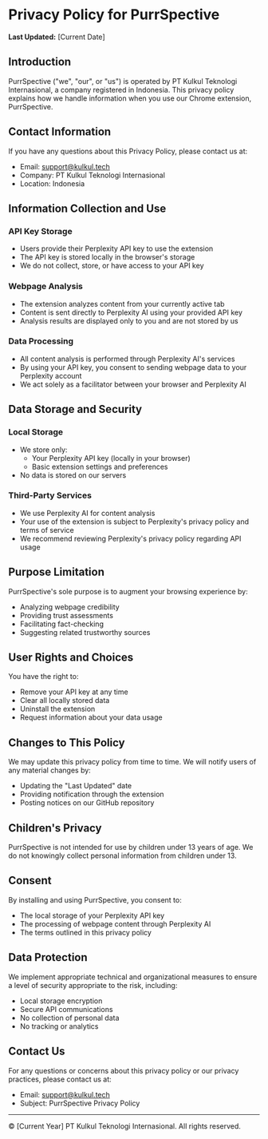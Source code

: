# Privacy Policy for PurrSpective

**Last Updated:** [Current Date]

## Introduction

PurrSpective ("we", "our", or "us") is operated by PT Kulkul Teknologi Internasional, a company registered in Indonesia. This privacy policy explains how we handle information when you use our Chrome extension, PurrSpective.

## Contact Information

If you have any questions about this Privacy Policy, please contact us at:
- Email: support@kulkul.tech
- Company: PT Kulkul Teknologi Internasional
- Location: Indonesia

## Information Collection and Use

### API Key Storage
- Users provide their Perplexity API key to use the extension
- The API key is stored locally in the browser's storage
- We do not collect, store, or have access to your API key

### Webpage Analysis
- The extension analyzes content from your currently active tab
- Content is sent directly to Perplexity AI using your provided API key
- Analysis results are displayed only to you and are not stored by us

### Data Processing
- All content analysis is performed through Perplexity AI's services
- By using your API key, you consent to sending webpage data to your Perplexity account
- We act solely as a facilitator between your browser and Perplexity AI

## Data Storage and Security

### Local Storage
- We store only:
  - Your Perplexity API key (locally in your browser)
  - Basic extension settings and preferences
- No data is stored on our servers

### Third-Party Services
- We use Perplexity AI for content analysis
- Your use of the extension is subject to Perplexity's privacy policy and terms of service
- We recommend reviewing Perplexity's privacy policy regarding API usage

## Purpose Limitation

PurrSpective's sole purpose is to augment your browsing experience by:
- Analyzing webpage credibility
- Providing trust assessments
- Facilitating fact-checking
- Suggesting related trustworthy sources

## User Rights and Choices

You have the right to:
- Remove your API key at any time
- Clear all locally stored data
- Uninstall the extension
- Request information about your data usage

## Changes to This Policy

We may update this privacy policy from time to time. We will notify users of any material changes by:
- Updating the "Last Updated" date
- Providing notification through the extension
- Posting notices on our GitHub repository

## Children's Privacy

PurrSpective is not intended for use by children under 13 years of age. We do not knowingly collect personal information from children under 13.

## Consent

By installing and using PurrSpective, you consent to:
- The local storage of your Perplexity API key
- The processing of webpage content through Perplexity AI
- The terms outlined in this privacy policy

## Data Protection

We implement appropriate technical and organizational measures to ensure a level of security appropriate to the risk, including:
- Local storage encryption
- Secure API communications
- No collection of personal data
- No tracking or analytics

## Contact Us

For any questions or concerns about this privacy policy or our privacy practices, please contact us at:
- Email: support@kulkul.tech
- Subject: PurrSpective Privacy Policy

---

© [Current Year] PT Kulkul Teknologi Internasional. All rights reserved. 